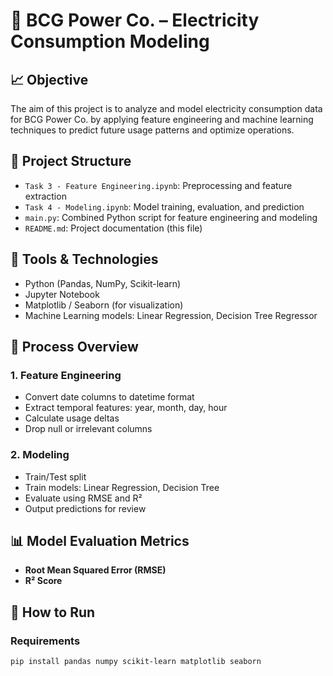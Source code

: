 # 🔌 BCG Power Co. – Electricity Consumption Modeling

## 📈 Objective
The aim of this project is to analyze and model electricity consumption data for BCG Power Co. by applying feature engineering and machine learning techniques to predict future usage patterns and optimize operations.

## 📂 Project Structure

- `Task 3 - Feature Engineering.ipynb`: Preprocessing and feature extraction
- `Task 4 - Modeling.ipynb`: Model training, evaluation, and prediction
- `main.py`: Combined Python script for feature engineering and modeling
- `README.md`: Project documentation (this file)

## 🧰 Tools & Technologies

- Python (Pandas, NumPy, Scikit-learn)
- Jupyter Notebook
- Matplotlib / Seaborn (for visualization)
- Machine Learning models: Linear Regression, Decision Tree Regressor

## 🧪 Process Overview

### 1. Feature Engineering
- Convert date columns to datetime format
- Extract temporal features: year, month, day, hour
- Calculate usage deltas
- Drop null or irrelevant columns

### 2. Modeling
- Train/Test split
- Train models: Linear Regression, Decision Tree
- Evaluate using RMSE and R²
- Output predictions for review

## 📊 Model Evaluation Metrics

- **Root Mean Squared Error (RMSE)**
- **R² Score**

## 🚀 How to Run

### Requirements
```bash
pip install pandas numpy scikit-learn matplotlib seaborn
